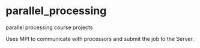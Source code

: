 # parallel_processing
parallel processing course projects

Uses MPI to communicate with processors and submit the job to the Server.
